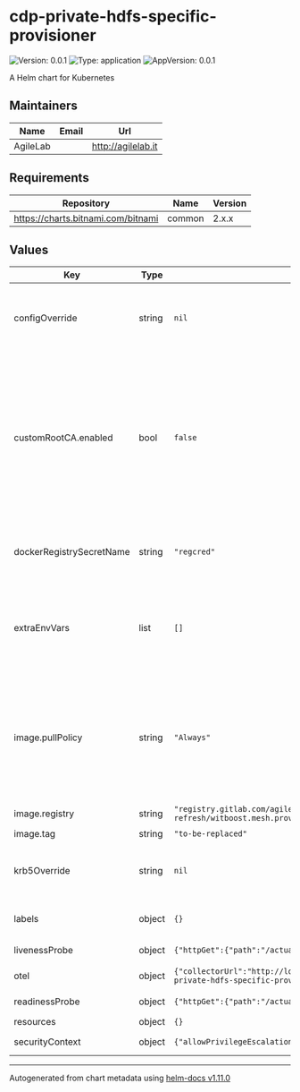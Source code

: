# cdp-private-hdfs-specific-provisioner

![Version: 0.0.1](https://img.shields.io/badge/Version-0.0.1-informational?style=flat-square) ![Type: application](https://img.shields.io/badge/Type-application-informational?style=flat-square) ![AppVersion: 0.0.1](https://img.shields.io/badge/AppVersion-0.0.1-informational?style=flat-square)

A Helm chart for Kubernetes

## Maintainers

| Name | Email | Url |
| ---- | ------ | --- |
| AgileLab |  | <http://agilelab.it> |

## Requirements

| Repository | Name | Version |
|------------|------|---------|
| https://charts.bitnami.com/bitnami | common | 2.x.x |

## Values

| Key | Type | Default | Description |
|-----|------|---------|-------------|
| configOverride | string | `nil` | This configuration allows you to override the application.yml file |
| customRootCA.enabled | bool | `false` | If this option is enabled, the chart will load the custom CA from a secret with key `cdp-private-hdfs-custom-ca`. The CA is expected to be in a format compatible with `keytool` utility (PEM works fine). |
| dockerRegistrySecretName | string | `"regcred"` | Docker Registry Secret name used to access a private repo |
| extraEnvVars | list | `[]` | define extra variables to add to the container(s) e.g: extraEnvVars:   - name: FOO     value: "10" |
| image.pullPolicy | string | `"Always"` | The imagePullPolicy for a container and the tag of the image affect when the kubelet attempts to pull (download) the specified image. |
| image.registry | string | `"registry.gitlab.com/agilefactory/witboost.mesh/provisioning/cdp-refresh/witboost.mesh.provisioning.outputport.cdp.private.hdfs"` | Image repository |
| image.tag | string | `"to-be-replaced"` | Image tag |
| krb5Override | string | `nil` | This configuration allows you to override the krb5.conf file |
| labels | object | `{}` | Allows you to specify common labels |
| livenessProbe | object | `{"httpGet":{"path":"/actuator/health/liveness","port":8888}}` | liveness probe spec |
| otel | object | `{"collectorUrl":"http://localhost:5555","enabled":"false","metricExporter":"otlp","serviceName":"cdp-private-hdfs-specific-provisioner","tracesExporter":"otlp"}` | otel configuration |
| readinessProbe | object | `{"httpGet":{"path":"/actuator/health/readiness","port":8888}}` | readiness probe spec |
| resources | object | `{}` | resources spec |
| securityContext | object | `{"allowPrivilegeEscalation":false,"runAsNonRoot":true,"runAsUser":1001}` | security context spec |

----------------------------------------------
Autogenerated from chart metadata using [helm-docs v1.11.0](https://github.com/norwoodj/helm-docs/releases/v1.11.0)

